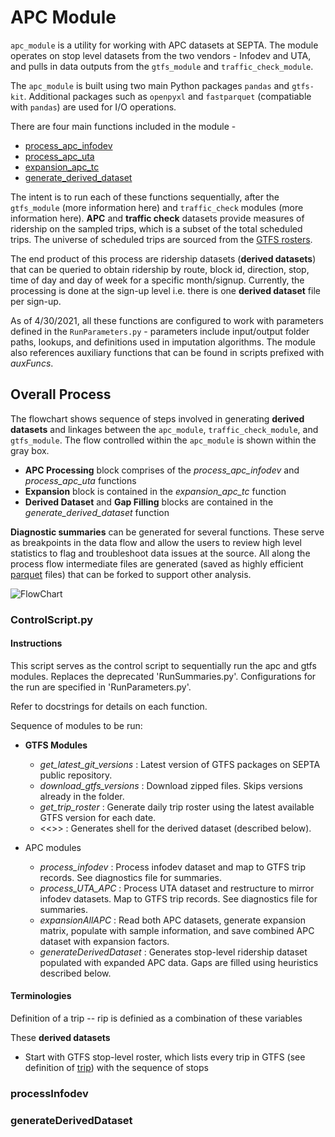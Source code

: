 # APC Module

`apc_module` is a utility for working with APC datasets at SEPTA. The module operates on stop level datasets from the two vendors - Infodev and UTA, and pulls in data outputs from the `gtfs_module` and `traffic_check_module`. 

The `apc_module` is built using two main Python packages `pandas` and `gtfs-kit`. Additional packages such as `openpyxl` and `fastparquet` (compatiable with `pandas`) are used for I/O operations.    

There are four main functions included in the module - 

* [process_apc_infodev](###process_apc_infodev)
* [process_apc_uta](###process_apc_uta)
* [expansion_apc_tc](###expansion_apc_tc)
* [generate_derived_dataset](###generate_derived_dataset)

The intent is to run each of these functions sequentially, after the `gtfs_module` (more information here) and `traffic_check` modules (more information here). **APC** and **traffic check** datasets provide measures of ridership on the sampled trips, which is a subset of the total scheduled trips. The universe of scheduled trips are sourced from the [GTFS rosters](###).  

The end product of this process are ridership datasets (**derived datasets**) that can be queried to obtain ridership by route, block id, direction, stop, time of day and day of week for a specific month/signup. Currently, the processing is done at the sign-up level i.e. there is one **derived dataset** file per sign-up.  

 As of 4/30/2021, all these functions are configured to work with parameters defined in the `RunParameters.py` - parameters include input/output folder paths, lookups, and definitions used in imputation algorithms. The module also references auxiliary functions that can be found in scripts prefixed with *auxFuncs*.         

## Overall Process

The flowchart shows sequence of steps involved in generating **derived datasets** and linkages between the `apc_module`, `traffic_check_module`, and `gtfs_module`. The flow controlled within the `apc_module` is shown within the gray box.

* **APC Processing** block comprises of the *process_apc_infodev* and *process_apc_uta* functions
* **Expansion** block is contained in the *expansion_apc_tc* function
* **Derived Dataset** and **Gap Filling** blocks are contained in the *generate_derived_dataset* function

**Diagnostic summaries** can be generated for several functions. These serve as breakpoints in the data flow and allow the users to review high level statistics to flag and troubleshoot data issues at the source. All along the process flow intermediate files are generated (saved as highly efficient [parquet](https://fastparquet.readthedocs.io/en/latest/) files) that can be forked to support other analysis. 


![FlowChart](https://github.com/septadev/ridership-data-warehouse/blob/3d44294f46f646b2792fc5779f1a6ef85fb0e698/reference_files/documentation/FlowChart_sprint1.jpg) 






   








### ControlScript.py



#### Instructions
This script serves as the control script to sequentially run the apc and gtfs modules. Replaces the deprecated 'RunSummaries.py'. Configurations for the run are specified in 'RunParameters.py'. 

Refer to docstrings for details on each function.

Sequence of modules to be run:
* **GTFS Modules**
	* *get_latest_git_versions* : Latest version of GTFS packages on SEPTA public repository.
	* *download_gtfs_versions* : Download zipped files. Skips versions already in the folder.
	* *get_trip_roster* : Generate daily trip roster using the latest available GTFS version for each date.
	* <<>> : Generates shell for the derived dataset (described below).

* APC modules
	* *process_infodev* : Process infodev dataset and map to GTFS trip records. See diagnostics file for summaries.
	* *process_UTA_APC* : Process UTA dataset and restructure to mirror infodev datasets. Map to GTFS trip records. See diagnostics file for summaries.
	* *expansionAllAPC* : Read both APC datasets, generate expansion matrix, populate with sample information, and save combined APC dataset with expansion factors. 
	* *generateDerivedDataset* : Generates stop-level ridership dataset populated with expanded APC data. Gaps are filled using heuristics described below.  


#### Terminologies





Definition of a trip -- rip is definied as a combination of these variables









These **derived datasets**  
* Start with GTFS stop-level roster, which lists every trip in GTFS (see definition of [trip](###)) with the sequence of stops   








### processInfodev
### generateDerivedDataset